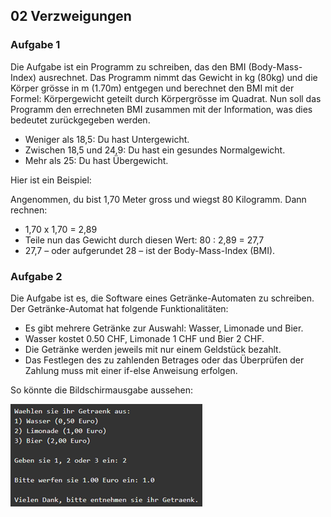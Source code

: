 ﻿## 02 Verzweigungen

### Aufgabe 1

Die Aufgabe ist ein Programm zu schreiben, das den BMI (Body-Mass-Index) ausrechnet.
Das Programm nimmt das Gewicht in kg (80kg) und die Körper grösse in m (1.70m) entgegen und berechnet den BMI mit der Formel: 
Körpergewicht geteilt durch Körpergrösse im Quadrat. 
Nun soll das Programm den errechneten BMI zusammen mit der Information, was dies bedeutet zurückgegeben werden.

- Weniger als 18,5: Du hast Untergewicht. 
- Zwischen 18,5 und 24,9: Du hast ein gesundes Normalgewicht. 
- Mehr als 25: Du hast Übergewicht.

Hier ist ein Beispiel: 

Angenommen, du bist 1,70 Meter gross und wiegst 80 Kilogramm.
Dann rechnen: 
- 1,70 x 1,70 = 2,89
- Teile nun das Gewicht durch diesen Wert: 80 : 2,89 = 27,7
- 27,7 – oder aufgerundet 28 – ist der Body-Mass-Index (BMI).

### Aufgabe 2
Die Aufgabe ist es, die Software eines Getränke-Automaten zu schreiben. Der Getränke-Automat hat folgende Funktionalitäten:

- Es gibt mehrere Getränke zur Auswahl: Wasser, Limonade und Bier. 
- Wasser kostet 0.50 CHF, Limonade 1 CHF und Bier 2 CHF. 
- Die Getränke werden jeweils mit nur einem Geldstück bezahlt. 
- Das Festlegen des zu zahlenden Betrages oder das Überprüfen der Zahlung muss mit einer if-else Anweisung erfolgen.

So könnte die Bildschirmausgabe aussehen: 

![GetraenkeAutomatAusgabe](Automat.png)
